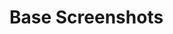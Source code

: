 # Base Screenshots

<figure><img src="../.gitbook/assets/base_screenshot0.png" alt=""><figcaption></figcaption></figure>

<figure><img src="../.gitbook/assets/base_screenshot1.png" alt=""><figcaption></figcaption></figure>

<figure><img src="../.gitbook/assets/base_screenshot2.png" alt=""><figcaption></figcaption></figure>

<figure><img src="../.gitbook/assets/base_screenshot3.png" alt=""><figcaption></figcaption></figure>

<figure><img src="../.gitbook/assets/base_screenshot4.png" alt=""><figcaption></figcaption></figure>

<figure><img src="../.gitbook/assets/base_screenshot5.png" alt=""><figcaption></figcaption></figure>

<figure><img src="../.gitbook/assets/base_screenshot6.png" alt=""><figcaption></figcaption></figure>

<figure><img src="../.gitbook/assets/base_screenshot7.png" alt=""><figcaption></figcaption></figure>

<figure><img src="../.gitbook/assets/base_screenshot8.png" alt=""><figcaption></figcaption></figure>

<figure><img src="../.gitbook/assets/base_screenshot9.png" alt=""><figcaption></figcaption></figure>

<figure><img src="../.gitbook/assets/base_screenshot10.png" alt=""><figcaption></figcaption></figure>

<figure><img src="../.gitbook/assets/base_screenshot11.png" alt=""><figcaption></figcaption></figure>

<figure><img src="../.gitbook/assets/base_screenshot12.png" alt=""><figcaption></figcaption></figure>

<figure><img src="../.gitbook/assets/base_screenshot13.png" alt=""><figcaption></figcaption></figure>

<figure><img src="../.gitbook/assets/base_screenshot14.png" alt=""><figcaption></figcaption></figure>

<figure><img src="../.gitbook/assets/base_screenshot15.png" alt=""><figcaption></figcaption></figure>

<figure><img src="../.gitbook/assets/base_screenshot16.png" alt=""><figcaption></figcaption></figure>

<figure><img src="../.gitbook/assets/base_screenshot17.png" alt=""><figcaption></figcaption></figure>

<figure><img src="../.gitbook/assets/base_screenshot18.png" alt=""><figcaption></figcaption></figure>

<figure><img src="../.gitbook/assets/base_screenshot19.png" alt=""><figcaption></figcaption></figure>

<figure><img src="../.gitbook/assets/base_screenshot20.png" alt=""><figcaption></figcaption></figure>

<figure><img src="../.gitbook/assets/base_screenshot21.png" alt=""><figcaption></figcaption></figure>

<figure><img src="../.gitbook/assets/base_screenshot22.png" alt=""><figcaption></figcaption></figure>

<figure><img src="../.gitbook/assets/base_screenshot23.png" alt=""><figcaption></figcaption></figure>

<figure><img src="../.gitbook/assets/base_screenshot24.png" alt=""><figcaption></figcaption></figure>

<figure><img src="../.gitbook/assets/base_screenshot25.jpg" alt=""><figcaption></figcaption></figure>

<figure><img src="../.gitbook/assets/base_screenshot26.png" alt=""><figcaption></figcaption></figure>

<figure><img src="../.gitbook/assets/base_screenshot27.png" alt=""><figcaption></figcaption></figure>
